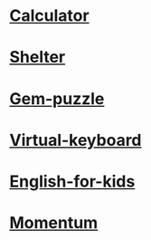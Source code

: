 # [Calculator](https://rolling-scopes-school.github.io/emarf-JS2020Q3/calculator/)
# [Shelter](https://rolling-scopes-school.github.io/emarf-JS2020Q3/calculator/)
# [Gem-puzzle](https://rolling-scopes-school.github.io/emarf-JS2020Q3/calculator/)
# [Virtual-keyboard](https://rolling-scopes-school.github.io/emarf-JS2020Q3/calculator/)
# [English-for-kids](https://rolling-scopes-school.github.io/emarf-JS2020Q3/calculator/)
# [Momentum](https://rolling-scopes-school.github.io/emarf-JS2020Q3/calculator/)
